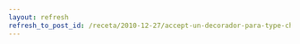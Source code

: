 ```yaml
---
layout: refresh
refresh_to_post_id: /receta/2010-12-27/accept-un-decorador-para-type-checking-verstil-en-python
---
```

